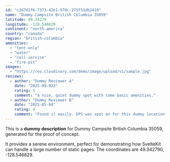 ```yaml
---
id: "c267d1f6-7373-42e1-978c-275f51db2410"
name: "Dummy Campsite British Columbia 35059"
latitude: 49.34279
longitude: -128.546829
continent: "north-america"
country: "canada"
region: "british-columbia"
amenities:
  - "tent-only"
  - "water"
  - "cell-service"
  - "fire-pit"
images:
  - "https://res.cloudinary.com/demo/image/upload/v1/sample.jpg"
reviews:
  - author: "Dummy Reviewer A"
    date: "2025-09-023"
    rating: 5
    comment: "A nice, quiet dummy spot with some basic amenities."
  - author: "Dummy Reviewer B"
    date: "2025-05-04"
    rating: 4
    comment: "Found it easily. GPS was spot on for this dummy location."
---
```


This is a **dummy description** for Dummy Campsite British Columbia 35059, generated for the proof of concept.

It provides a serene environment, perfect for demonstrating how SvelteKit can handle a large number of static pages. The coordinates are 49.342790, -128.546829.
